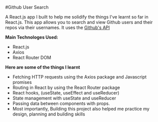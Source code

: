 #Github User Search

A React.js app I built to help me solidify the things I've learnt so far in React.js.
This app allows you to search and view Github users and their repos via their usernames.
It uses the [Github's API](https://api.github.com)

<!-- Live app hosted [here](https://addlinkslater.com)  -->

**Main Technologes Used:**
- React.js
- Axios
- React Router DOM

**Here are some of the things I learnt**
- Fetching HTTP requests using the Axios package and Javascript promises
- Routing in React by using the React Router package
- React hooks, (useState, useEffect and useReducer)
- State management with useState and useReducer
- Passing data between components with props.
- Most importantly, Building this project also helped me practice my design, planning and building skills 